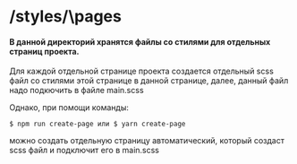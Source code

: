 # /styles/\pages

#### В данной директорий хранятся файлы со стилями для отдельных страниц проекта.

Для каждой отдельной странице проекта создается отдельный scss файл со стилями этой странице в данной странице, далее, данный файл надо подкючить в файле main.scss

Однако, при помощи команды:

```
$ npm run create-page или $ yarn create-page
```

можно создать отдельную страницу автоматический, который создаст scss файл и подключит его в main.scss
